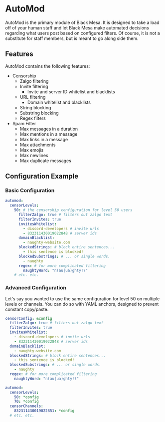 # AutoMod

AutoMod is the primary module of Black Mesa. It is designed to take a load off of your human staff
and let Black Mesa make automated decisions regarding what users post based on configured filters.
Of course, it is not a substitute for staff members, but is meant to go along side them.

## Features

AutoMod contains the following features:

- Censorship
  - Zalgo filtering
  - Invite filtering
    - Invite and server ID whitelist and blacklists
  - URL filtering
    - Domain whitelist and blacklists
  - String blocking
  - Substring blocking
  - Regex filters
- Spam Filter
  - Max messages in a duration
  - Max mentions in a message
  - Max links in a message
  - Max attachments
  - Max emojis
  - Max newlines
  - Max duplicate messages

## Configuration Example

### Basic Configuration

```yaml
automod:
  censorLevels:
    50: # the censorship configuration for level 50 users
      filterZalgo: true # filters out zalgo text
      filterInvites: true
      invitesWhitelist:
        - discord-developers # invite urls
        - 832311430019022848 # server ids
      domainBlacklist:
        - naughty-website.com
      blockedStrings: # block entire sentences...
        - this sentence is blocked!
      blockedSubstrings: # ... or single words.
        - naughty
      regex: # for more complicated filtering
        naughtyWord: "n(au|ua)ghty!?"
    # etc. etc.
```

### Advanced Configuration

Let's say you wanted to use the same configuration for level 50 on multiple levels or channels. You
can do so with YAML anchors, designed to prevent constant copy/paste.

```yaml
censorConfig: &config
  filterZalgo: true # filters out zalgo text
  filterInvites: true
  invitesWhitelist:
    - discord-developers # invite urls
    - 832311430019022848 # server ids
  domainBlacklist:
    - naughty-website.com
  blockedStrings: # block entire sentences...
    - this sentence is blocked!
  blockedSubstrings: # ... or single words.
    - naughty
  regex: # for more complicated filtering
    naughtyWord: "n(au|ua)ghty!?"

automod:
  censorLevels:
    50: *config
    70: *config
  censorChannels:
    832311430019022851: *config
  # etc. etc.
```
